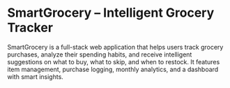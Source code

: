 # SmartGrocery – Intelligent Grocery Tracker
SmartGrocery is a full-stack web application that helps users track grocery purchases, analyze their spending habits, and receive intelligent suggestions on what to buy, what to skip, and when to restock. It features item management, purchase logging, monthly analytics, and a dashboard with smart insights.

